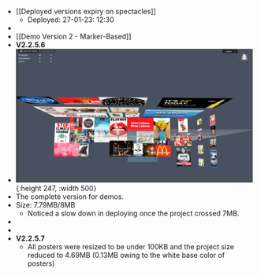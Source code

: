 - [[Deployed versions expiry on spectacles]]
	- Deployed: 27-01-23: 12:30
-
- [[Demo Version 2 - Marker-Based]]
- **V2.2.5.6**
- ![image.png](../assets/image_1674768636745_0.png){:height 247, :width 500}
- The complete version for demos.
- Size: 7.79MB/8MB
	- Noticed a slow down in deploying once the project crossed 7MB.
-
-
- **V2.2.5.7**
	- All posters were resized to be under 100KB and the project size reduced to 4.69MB (0.13MB owing to the white base color of posters)